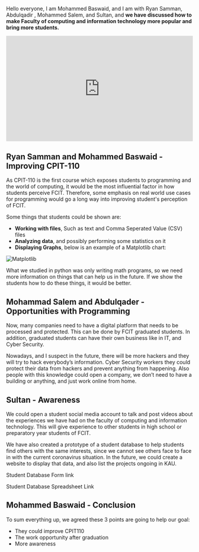 Hello everyone, I am Mohammed Baswaid, and I am with Ryan Samman, Abdulqadir , Mohammed Salem, and Sultan, and **we have discussed how to make Faculty of computing and information technology more popular and bring more students.**


<div style="position:relative;padding-bottom:56.25%;">
<iframe  style="width:100%;height:100%;position:absolute;left:0px;top:0px;" width="100%" height="100%" src="https://www.youtube.com/embed/LeDj_HEWR04" frameborder="0" allow="accelerometer; autoplay; clipboard-write; encrypted-media; gyroscope; picture-in-picture" allowfullscreen></iframe>
</div>




## Ryan Samman and Mohammed Baswaid - Improving CPIT-110

As CPIT-110 is the first course which exposes students to programming and the world of computing, it would be the most influential factor in how students perceive FCIT. Therefore, some emphasis on real world use cases for programming would go a long way into improving student's perception of FCIT.

Some things that students could be shown are:

- **Working with files**, Such as text and Comma Seperated Value (CSV) files
- **Analyzing data**, and possibly performing some statistics on it
- **Displaying Graphs**, below is an example of a Matplotlib chart:

![Matplotlib](https://i.stack.imgur.com/wd79r.png)

What we studied in python was only writing math programs, so we need more information on things that can help us in the future. If we show the students how to do these things, it would be better.

## Mohammad Salem and Abdulqader - Opportunities with Programming

Now, many companies need to have a digital platform that needs to be processed and protected. This can be done by FCIT graduated students. In addition, graduated students can have their own business like in IT, and Cyber Security.


Nowadays, and I suspect in the future, there will be more hackers and they will try to hack everybody’s information. Cyber Security workers they could protect their data from hackers and prevent anything from happening. Also people with this knowledge could open a company, we don’t need to have a building or anything, and just work online from home.



## Sultan - Awareness

We could open a student social media account to talk and post videos about the experiences we have had on the faculty of computing and information technology. This will give experience to other students in high school or preparatory year students of FCIT.

We have also created a prototype of a student database to help students find others with the same interests, since we cannot see others face to face in with the current  coronavirus situation. In the future, we could create a website to display that data, and also list the projects ongoing in KAU.

Student Database Form link

Student Database Spreadsheet Link

## Mohammed Baswaid - Conclusion
To sum everything up, we agreed these 3 points are going to help our goal: 

- They could improve CPIT110
- The work opportunity after graduation
- More awareness